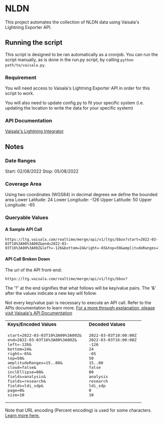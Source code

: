 # NLDN
This project automates the collection of NLDN data using Vaisala's Lightning Exporter API.

## Running the script
This script is designed to be ran automatically as a cronjob. You can run the script manually, as is done in the run.py script, by calling ```python path/to/vaisala.py```.

### Requirement
You will need access to Vaisala's Lightning Exporter API in order for this script to work.

You will also need to update config.py to fit your specific system (i.e. updating the location to write the data for your specific system) 


### API Documentation
[Vaisala's Lightning Integrator](https://ltg.vaisala.com/realtime/merge/webjars/swagger-ui/index.html)

## Notes
### Date Ranges
Start:  02/08/2022
Stop:   05/08/2022

### Coverage Area
Using two coordinates (WGS84) in decimal degrees we define the bounded area
Lower Latitude:     24
Lower Longitude:    -126
Upper Latitude:     50
Upper Longitude:    -65

### Queryable Values

#### A Sample API Call
```jsonpath
https://ltg.vaisala.com/realtime/merge/api/v1/ltgs/bbox?start=2022-03-03T10%3A00%3A00Z&end=2022-03-03T16%3A00%3A00Z&left=-126&bottom=24&right=-65&top=50&amplitudeRanges=15..80&cloud=false&inclEllipse=80&fields=analysis&fields=research&fields=ldi_sdp&page=0&size=10
```

#### API Call Broken Down
The url of the API front-end:
```jsonpath
https://ltg.vaisala.com/realtime/merge/api/v1/ltgs/bbox?
```

The '?' at the end signifies that what follows will be key/value pairs.
The '&' after the values indicate a new key will follow.

Not every key/value pair is necessary to execute an API call. Refer to the APIs documentation to learn more.
[For a more through explanation, please visit Vaisala's API Documentation](https://ltg.vaisala.com/realtime/merge/webjars/swagger-ui/index.html)

<table>
 <tr>
    <td><b style="font-size:15px">Keys/Encoded Values</b></td>
    <td><b style="font-size:15px">Decoded Values</b></td>
 </tr>
 <tr>
    <td>
<pre>
start=2022-03-03T10%3A00%3A00Z& 
end=2022-03-03T16%3A00%3A00Z&
left=-126&
bottom=24&
right=-65&
top=50&
amplitudeRanges=15..80&
cloud=false&
inclEllipse=80&
fields=analysis&
fields=research&
fields=ldi_sdp&
page=0&
size=10
</pre>
    </td>
    <td>
<pre>
2022-03-03T10:00:00Z 
2022-03-03T16:00:00Z
-126
24
-65
50
15..80
false
80
analysis
research
ldi_sdp
0
10
</pre>
    </td>

 </tr>
</table>



Note that URL encoding (Percent encoding) is used for some characters.
[Learn more here.](https://en.wikipedia.org/wiki/Percent-encoding)



